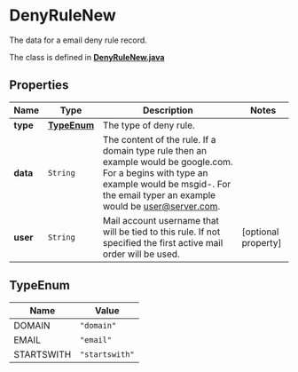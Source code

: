 

# DenyRuleNew

The data for a email deny rule record.

The class is defined in **[DenyRuleNew.java](../../src/main/java/org/openapitools/model/DenyRuleNew.java)**

## Properties

Name | Type | Description | Notes
------------ | ------------- | ------------- | -------------
**type** | [**TypeEnum**](#TypeEnum) | The type of deny rule. | 
**data** | `String` | The content of the rule.  If a domain type rule then an example would be google.com. For a begins with type an example would be msgid-.  For the email typer an example would be user@server.com. | 
**user** | `String` | Mail account username that will be tied to this rule.  If not specified the first active mail order will be used. |  [optional property]

## TypeEnum

Name | Value
---- | -----
DOMAIN | `"domain"`
EMAIL | `"email"`
STARTSWITH | `"startswith"`





